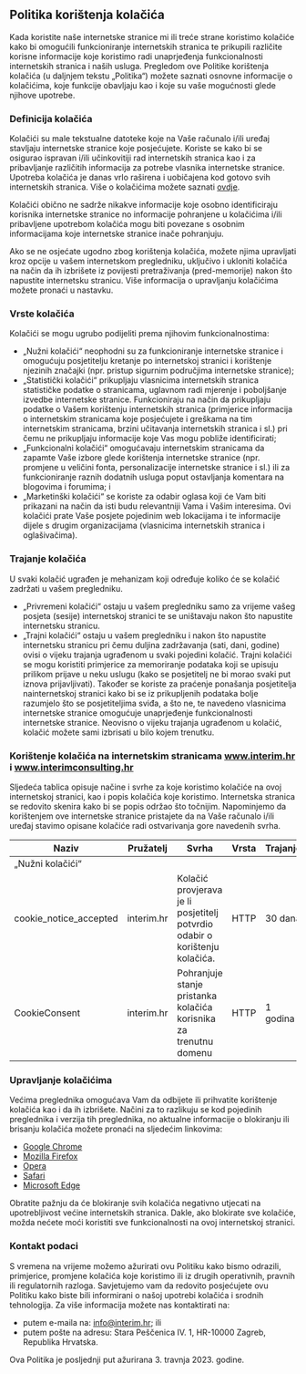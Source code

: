 Politika korištenja kolačića
----------------------------

Kada koristite naše internetske stranice mi ili treće strane koristimo kolačiće kako bi omogućili funkcioniranje internetskih stranica te prikupili različite korisne informacije koje koristimo radi unaprjeđenja funkcionalnosti internetskih stranica i naših usluga. Pregledom ove Politike korištenja kolačića (u daljnjem tekstu „Politika“) možete saznati osnovne informacije o kolačićima, koje funkcije obavljaju kao i koje su vaše mogućnosti glede njihove upotrebe.

### Definicija kolačića

Kolačići su male tekstualne datoteke koje na Vaše računalo i/ili uređaj stavljaju internetske stranice koje posjećujete. Koriste se kako bi se osigurao ispravan i/ili učinkovitiji rad internetskih stranica kao i za pribavljanje različitih informacija za potrebe vlasnika internetske stranice. Upotreba kolačića je danas vrlo raširena i uobičajena kod gotovo svih internetskih stranica. Više o kolačićima možete saznati [ovdje](https://cookiepedia.co.uk/all-about-cookies).

Kolačići obično ne sadrže nikakve informacije koje osobno identificiraju korisnika internetske stranice no informacije pohranjene u kolačićima i/ili pribavljene upotrebom kolačića mogu biti povezane s osobnim informacijama koje internetske stranice inače pohranjuju.

Ako se ne osjećate ugodno zbog korištenja kolačića, možete njima upravljati kroz opcije u vašem internetskom pregledniku, uključivo i ukloniti kolačića na način da ih izbrišete iz povijesti pretraživanja (pred-memorije) nakon što napustite internetsku stranicu. Više informacija o upravljanju kolačićima možete pronaći u nastavku.

### Vrste kolačića

Kolačići se mogu ugrubo podijeliti prema njihovim funkcionalnostima:

*   „Nužni kolačići“ neophodni su za funkcioniranje internetske stranice i omogućuju posjetitelju kretanje po internetskoj stranici i korištenje njezinih značajki (npr. pristup sigurnim područjima internetske stranice);
*   „Statistički kolačići“ prikupljaju vlasnicima internetskih stranica statističke podatke o stranicama, uglavnom radi mjerenje i poboljšanje izvedbe internetske stranice. Funkcioniraju na način da prikupljaju podatke o Vašem korištenju internetskih stranica (primjerice informacija o internetskim stranicama koje posjećujete i greškama na tim internetskim stranicama, brzini učitavanja internetskih stranica i sl.) pri čemu ne prikupljaju informacije koje Vas mogu pobliže identificirati;
*   „Funkcionalni kolačići“ omogućavaju internetskim stranicama da zapamte Vaše izbore glede korištenja internetske stranice (npr. promjene u veličini fonta, personalizacije internetske stranice i sl.) ili za funkcioniranje raznih dodatnih usluga poput ostavljanja komentara na blogovima i forumima; i
*   „Marketinški kolačići“ se koriste za odabir oglasa koji će Vam biti prikazani na način da isti budu relevantniji Vama i Vašim interesima. Ovi kolačići prate Vaše posjete pojedinim web lokacijama i te informacije dijele s drugim organizacijama (vlasnicima internetskih stranica i oglašivačima).

### Trajanje kolačića

U svaki kolačić ugrađen je mehanizam koji određuje koliko će se kolačić zadržati u vašem pregledniku.

*   „Privremeni kolačići“ ostaju u vašem pregledniku samo za vrijeme vašeg posjeta (sesije) internetskoj stranici te se uništavaju nakon što napustite internetsku stranicu.
*   „Trajni kolačići“ ostaju u vašem pregledniku i nakon što napustite internetsku stranicu pri čemu duljina zadržavanja (sati, dani, godine) ovisi o vijeku trajanja ugrađenom u svaki pojedini kolačić. Trajni kolačići se mogu koristiti primjerice za memoriranje podataka koji se upisuju prilikom prijave u neku uslugu (kako se posjetitelj ne bi morao svaki put iznova prijavljivati). Također se koriste za praćenje ponašanja posjetitelja nainternetskoj stranici kako bi se iz prikupljenih podataka bolje razumjelo što se posjetiteljima sviđa, a što ne, te navedeno vlasnicima internetske stranice omogućuje unaprjeđenje funkcionalnosti internetske stranice. Neovisno o vijeku trajanja ugrađenom u kolačić, kolačić možete sami izbrisati u bilo kojem trenutku.

### Korištenje kolačića na internetskim stranicama www.interim.hr i www.interimconsulting.hr

Sljedeća tablica opisuje načine i svrhe za koje koristimo kolačiće na ovoj internetskoj stranici, kao i popis kolačića koje koristimo. Internetska stranica se redovito skenira kako bi se popis održao što točnijim. Napominjemo da korištenjem ove internetske stranice pristajete da na Vaše računalo i/ili uređaj stavimo opisane kolačiće radi ostvarivanja gore navedenih svrha.

| Naziv                  | Pružatelj  | Svrha                                                                       | Vrsta | Trajanje |
|------------------------|------------|-----------------------------------------------------------------------------|-------|----------|
| „Nužni kolačići“       |
| cookie_notice_accepted | interim.hr | Kolačić provjerava je li posjetitelj potvrdio odabir o korištenju kolačića. | HTTP  | 30 dana  |
| CookieConsent          | interim.hr | Pohranjuje stanje pristanka kolačića korisnika za trenutnu domenu           | HTTP  | 1 godina |                                                                   |


### Upravljanje kolačićima

Većima preglednika omogućava Vam da odbijete ili prihvatite korištenje kolačića kao i da ih izbrišete. Načini za to razlikuju se kod pojedinih preglednika i verzija tih preglednika, no aktualne informacije o blokiranju ili brisanju kolačića možete pronaći na sljedećim linkovima:

*   [Google Chrome](https://support.google.com/chrome/answer/95647?hl=en&co=GENIE.Platform=Desktop)
*   [Mozilla Firefox](https://support.mozilla.org/en-US/kb/enhanced-tracking-protection-firefox-desktop?redirectslug=enable-and-disable-cookies-website-preferences&redirectlocale=en-US)
*   [Opera](https://help.opera.com/en/latest/web-preferences/#cookies)
*   [Safari](https://support.apple.com/hr-hr/guide/safari/sfri11471/mac)
*   [Microsoft Edge](https://support.microsoft.com/en-us/windows/microsoft-edge-browsing-data-and-privacy-bb8174ba-9d73-dcf2-9b4a-c582b4e640dd)

Obratite pažnju da će blokiranje svih kolačića negativno utjecati na upotrebljivost većine internetskih stranica. Dakle, ako blokirate sve kolačiće, možda nećete moći koristiti sve funkcionalnosti na ovoj internetskoj stranici.

### Kontakt podaci

S vremena na vrijeme možemo ažurirati ovu Politiku kako bismo odrazili, primjerice, promjene kolačića koje koristimo ili iz drugih operativnih, pravnih ili regulatornih razloga. Savjetujemo vam da redovito posjećujete ovu Politiku kako biste bili informirani o našoj upotrebi kolačića i srodnih tehnologija. Za više informacija možete nas kontaktirati na:

*   putem e-maila na: [info@interim.hr](mailto:info@interim.hr); ili
*   putem pošte na adresu: Stara Peščenica IV. 1, HR-10000 Zagreb, Republika Hrvatska.

Ova Politika je posljednji put ažurirana 3. travnja 2023. godine.
